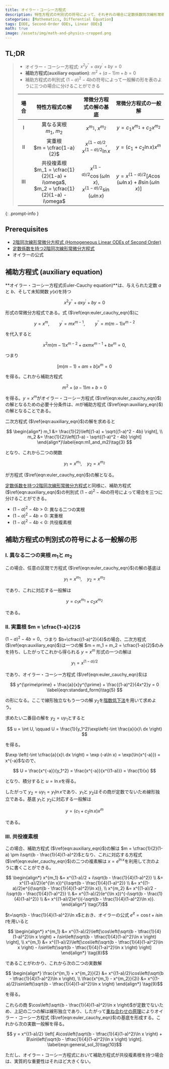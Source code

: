 ```yaml
---
title: オイラー・コーシー方程式
description: 特性方程式の判別式の符号によって、それぞれの場合に定数係数同次線形常微分方程式の一般解がどのような形になるかを考察する。
categories: [Mathematics, Differential Equation]
tags: [ODE, Second-Order ODEs, Linear ODEs]
math: true
image: /assets/img/math-and-physics-cropped.png
---
```


## TL;DR
> - オイラー・コーシー方程式: $x^2y^{\prime\prime} + axy^{\prime} + by = 0$
> - **補助方程式(auxiliary equation)**: $m^2 + (a-1)m + b = 0$
> - 補助方程式の判別式 $(1-a)^2 - 4b$の符号によって一般解の形を表のように三つの場合に分けることができる
>
> | 場合 | 特性方程式の解 | 常微分方程式の解の基底 | 常微分方程式の一般解 |
> | :---: | :---: | :---: | :---: |
> | I | 異なる実根<br>$m_1$, $m_2$ | $x^{m_1}$, $x^{m_2}$ | $y = c_1 x^{m_1} + c_2 x^{m_2}$ |
> | II | 実重根<br> $m = \cfrac{1-a}{2}$ | $x^{(1-a)/2}$, $x^{(1-a)/2}\ln{x}$ | $y = (c_1 + c_2 \ln x)x^m$ |
> | III | 共役複素根<br> $m_1 = \cfrac{1}{2}(1-a) + i\omega$, <br> $m_2 = \cfrac{1}{2}(1-a) - i\omega$ | $x^{(1-a)/2}\cos{(\omega \ln{x})}$, <br> $x^{(1-a)/2}\sin{(\omega \ln{x})}$ | $y = x^{(1-a)/2}[A\cos{(\omega \ln{x})} + B\sin{(\omega \ln{x})}]$ |
{: .prompt-info }

## Prerequisites
- [2階同次線形常微分方程式 (Homogeneous Linear ODEs of Second Order)](/posts/homogeneous-linear-odes-of-second-order/)
- [定数係数を持つ2階同次線形常微分方程式](/posts/homogeneous-linear-odes-with-constant-coefficients/)
- オイラーの公式

## 補助方程式 (auxiliary equation)
**オイラー・コーシー方程式(Euler-Cauchy equation)**は、与えられた定数 $a$と $b$、そして未知関数 $y(x)$を持つ

$$ x^2y^{\prime\prime} + axy^{\prime} + by = 0 \label{eqn:euler_cauchy_eqn}\tag{1} $$

形式の常微分方程式である。式 ($\ref{eqn:euler_cauchy_eqn}$)に

$$ y=x^m, \qquad y^{\prime}=mx^{m-1}, \qquad y^{\prime\prime}=m(m-1)x^{m-2} $$

を代入すると

$$ x^2m(m-1)x^{m-2} + axmx^{m-1} + bx^m = 0, $$

つまり

$$ [m(m-1) + am + b]x^m = 0 $$

を得る。これから補助方程式

$$ m^2 + (a-1)m + b = 0 \label{eqn:auxiliary_eqn}\tag{2} $$

を得る。$y=x^m$がオイラー・コーシー方程式 ($\ref{eqn:euler_cauchy_eqn}$)の解となるための必要十分条件は、$m$が補助方程式 ($\ref{eqn:auxiliary_eqn}$)の解となることである。

二次方程式 ($\ref{eqn:auxiliary_eqn}$)の解を求めると

$$ \begin{align*}
m_1 &= \frac{1}{2}\left[(1-a) + \sqrt{(1-a)^2 - 4b} \right], \\
m_2 &= \frac{1}{2}\left[(1-a) - \sqrt{(1-a)^2 - 4b} \right]
\end{align*}\label{eqn:m1_and_m2}\tag{3} $$

となり、これから二つの関数

$$ y_1 = x^{m_1}, \quad y_2 = x^{m_2}$$

が方程式 ($\ref{eqn:euler_cauchy_eqn}$)の解となる。

[定数係数を持つ2階同次線形常微分方程式](/posts/homogeneous-linear-odes-with-constant-coefficients/)と同様に、補助方程式 ($\ref{eqn:auxiliary_eqn}$)の判別式 $(1-a)^2 - 4b$の符号によって場合を三つに分けることができる。
- $(1-a)^2 - 4b > 0$: 異なる二つの実根
- $(1-a)^2 - 4b = 0$: 実重根
- $(1-a)^2 - 4b < 0$: 共役複素根

## 補助方程式の判別式の符号による一般解の形
### I. 異なる二つの実根 $m_1$と $m_2$
この場合、任意の区間で方程式 ($\ref{eqn:euler_cauchy_eqn}$)の解の基底は

$$ y_1 = x^{m_1}, \quad y_2 = x^{m_2} $$

であり、これに対応する一般解は

$$ y = c_1 x^{m_1} + c_2 x^{m_2} \label{eqn:general_sol_1}\tag{4}$$

である。

### II. 実重根 $m = \cfrac{1-a}{2}$
$(1-a)^2 - 4b = 0$、つまり $b=\cfrac{(1-a)^2}{4}$の場合、二次方程式 ($\ref{eqn:auxiliary_eqn}$)は一つの解 $m = m_1 = m_2 = \cfrac{1-a}{2}$のみを持ち、したがってこれから得られる $y = x^m$ 形式の一つの解は

$$ y_1 = x^{(1-a)/2} $$

であり、オイラー・コーシー方程式 ($\ref{eqn:euler_cauchy_eqn}$)は

$$ y^{\prime\prime} + \frac{a}{x}y^{\prime} + \frac{(1-a)^2}{4x^2}y = 0 \label{eqn:standard_form}\tag{5} $$

の形になる。ここで線形独立なもう一つの解 $y_2$を[階数低下法](/posts/homogeneous-linear-odes-of-second-order/#次数低下法-reduction-of-order)を用いて求めよう。

求めたい二番目の解を $y_2=uy_1$とすると

$$ u = \int U, \qquad U = \frac{1}{y_1^2}\exp\left(-\int \frac{a}{x}\ dx \right) $$

を得る。

$\exp \left(-\int \cfrac{a}{x}\ dx \right) = \exp (-a\ln x) = \exp(\ln{x^{-a}}) = x^{-a}$なので、

$$ U = \frac{x^{-a}}{y_1^2} = \frac{x^{-a}}{x^{(1-a)}} = \frac{1}{x} $$

となり、積分すると $u = \ln x$を得る。

したがって $y_2 = uy_1 = y_1 \ln x$であり、$y_1$と $y_2$はその商が定数でないため線形独立である。基底 $y_1$と $y_2$に対応する一般解は

$$ y = (c_1 + c_2 \ln x)x^m \label{eqn:general_sol_2}\tag{6}$$

である。

### III. 共役複素根
この場合、補助方程式 ($\ref{eqn:auxiliary_eqn}$)の解は $m = \cfrac{1}{2}(1-a) \pm i\sqrt{b - \frac{1}{4}(1-a)^2}$となり、これに対応する方程式 ($\ref{eqn:euler_cauchy_eqn}$)の二つの複素解は $x=e^{\ln x}$を利用して次のように書くことができる。

$$ \begin{align*}
x^{m_1} &= x^{(1-a)/2 + i\sqrt{b - \frac{1}{4}(1-a)^2}} \\
&= x^{(1-a)/2}(e^{\ln x})^{i\sqrt{b - \frac{1}{4}(1-a)^2}} \\
&= x^{(1-a)/2}e^{i(\sqrt{b - \frac{1}{4}(1-a)^2}\ln x)}, \\
x^{m_2} &= x^{(1-a)/2 - i\sqrt{b - \frac{1}{4}(1-a)^2}} \\
&= x^{(1-a)/2}(e^{\ln x})^{-i\sqrt{b - \frac{1}{4}(1-a)^2}} \\
&= x^{(1-a)/2}e^{i(-\sqrt{b - \frac{1}{4}(1-a)^2}\ln x)}.
\end{align*} \tag{7}$$

$t=\sqrt{b - \frac{1}{4}(1-a)^2}\ln x$とおき、オイラーの公式 $e^{it} = \cos{t} + i\sin{t}$を用いると

$$ \begin{align*}
x^{m_1} &= x^{(1-a)/2}\left[\cos\left(\sqrt{b - \tfrac{1}{4}(1-a)^2}\ln x \right) + i\sin\left(\sqrt{b - \tfrac{1}{4}(1-a)^2}\ln x \right) \right], \\
x^{m_1} &= x^{(1-a)/2}\left[\cos\left(\sqrt{b - \tfrac{1}{4}(1-a)^2}\ln x \right) - i\sin\left(\sqrt{b - \tfrac{1}{4}(1-a)^2}\ln x \right) \right]
\end{align*} \tag{8}$$

であることがわかり、これから次の二つの実数解

$$ \begin{align*}
\frac{x^{m_1} + x^{m_2}}{2} &= x^{(1-a)/2}\cos\left(\sqrt{b - \tfrac{1}{4}(1-a)^2}\ln x \right), \\
\frac{x^{m_1} - x^{m_2}}{2i} &= x^{(1-a)/2}\sin\left(\sqrt{b - \tfrac{1}{4}(1-a)^2}\ln x \right)
\end{align*} \tag{9}$$

を得る。

これらの商 $\cos\left(\sqrt{b - \frac{1}{4}(1-a)^2}\ln x \right)$が定数でないため、上記の二つの解は線形独立であり、したがって[重ね合わせの原理](/posts/homogeneous-linear-odes-of-second-order/#重ね合わせの原理)によりオイラー・コーシー方程式 ($\ref{eqn:euler_cauchy_eqn}$)の基底を形成する。これから次の実数一般解を得る。

$$ y = x^{(1-a)/2} \left[ A\cos\left(\sqrt{b - \tfrac{1}{4}(1-a)^2}\ln x \right) + B\sin\left(\sqrt{b - \tfrac{1}{4}(1-a)^2}\ln x \right) \right]. \label{eqn:general_sol_3}\tag{10}$$

ただし、オイラー・コーシー方程式において補助方程式が共役複素根を持つ場合は、実質的な重要性はそれほど大きくない。
